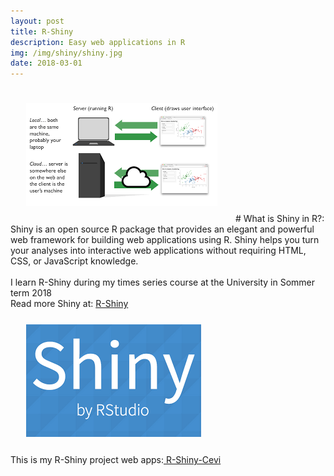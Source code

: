 ```yaml
---
layout: post
title: R-Shiny
description: Easy web applications in R
img: /img/shiny/shiny.jpg
date: 2018-03-01
---
```

<img class="center" src="/img/shiny/shinyapp.png" style="padding:25px">
# What is Shiny in R?:
Shiny is an open source R package that provides an elegant and powerful web framework for building web applications using R. Shiny helps you turn your analyses into interactive web applications without requiring HTML, CSS, or JavaScript knowledge.
<Br>
<Br>
I learn R-Shiny during my times series course at the University in Sommer term 2018
<Br>
Read more Shiny at: <a href="https://www.rstudio.com/products/shiny/"> R-Shiny</a>


<img class="col one right" src="/img/shiny/shinybyr.png" style="padding:25px">
<Br>
 This is my R-Shiny project web apps:<a href="https://itsmecevi.github.io/r-shiny-app/"> R-Shiny-Cevi</a>
